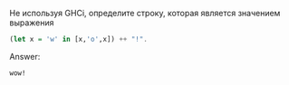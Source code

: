 Не используя GHCi, определите строку, которая является значением выражения

```haskell
(let x = 'w' in [x,'o',x]) ++ "!".
```

Answer:

```
wow!
```